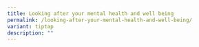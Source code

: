 ```yaml
---
title: Looking after your mental health and well being
permalink: /looking-after-your-mental-health-and-well-being/
variant: tiptap
description: ""
---
```

